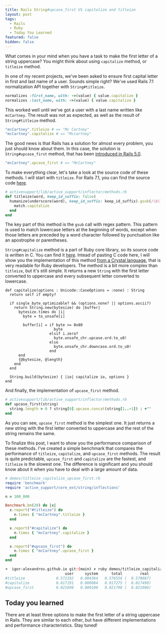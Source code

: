 ```yaml
---
title: Rails String#upcase_first VS capitalize and titleize
layout: post
tags:
  - Rails
  - Ruby
  - Today You Learned
featured: false
hidden: false
---
```


What comes in your mind when you have a task to make the first letter of a string uppercase? You might think about using `capitalize` method, or `titleize` method.

In one of my recent projects, we've been asked to ensure first capital letter in first and last name of a user. Sounds simple right? We've used Rails 7.1 normalization API together with `String#titleize`.

```ruby
normalizes :first_name, with: ->(value) { value.capitalize }
normalizes :last_name, with: ->(value) { value.capitalize }
```

This worked well until we've got a user with a last name written like `mcCartney`. The result was not as expected, as well as the result of `String#titleize` method.

```ruby
"mcCartney".titleize # => "Mc Cartney"
"mcCartney".capitalize # => "Mccartney"
```

The good news is that Rails has a solution for almost every problem, you just should know about them. In this case, the solution is `String#upcase_first` method, that has been [introduced in Rails 5.0](https://github.com/rails/rails/blob/5-0-stable/activesupport/CHANGELOG.md).

```ruby
"mcCartney".upcase_first # => "McCartney"
```

To make everything clear, let's take a look at the source code of these methods. I will start with `titleize`. For Rails 7.1, you can find the source code [here](https://github.com/rails/rails/blob/v7.1.0/activesupport/lib/active_support/inflector/methods.rb#L192).

```ruby
# activesupport/lib/active_support/inflector/methods.rb
def titleize(word, keep_id_suffix: false)
  humanize(underscore(word), keep_id_suffix: keep_id_suffix).gsub(/\b(?<!\w['’`()])[a-z]/) do |match|
    match.capitalize
  end
end
```

The key part of this method is the `gsub` call with regex pattern. This pattern is used to match lowercase letters at the beginning of words, except when those letters are preceded by a word character followed by punctuation like an apostrophe or parentheses.

`String#capitalize` method is a part of Ruby core library, so its source code is written in C. You can find it [here](https://github.com/ruby/ruby/blob/v3_3_0/string.c#L7718). Intead of pasting C code here, I will show you the implementation of this method [from a Crystal language](https://github.com/crystal-lang/crystal/blob/1.12.0/src/string.cr#L1469), that is very readable for Ruby developers. The method is a bit more complex than `titleize`, but it's still simple. It returns a new `String` with the first letter converted to uppercase and every subsequent letter converted to lowercase.

```crystal
def capitalize(options : Unicode::CaseOptions = :none) : String
  return self if empty?

  if single_byte_optimizable? && (options.none? || options.ascii?)
    return String.new(bytesize) do |buffer|
      bytesize.times do |i|
        byte = to_unsafe[i]

        buffer[i] = if byte >= 0x80
                      byte
                    elsif i.zero?
                      byte.unsafe_chr.upcase.ord.to_u8!
                    else
                      byte.unsafe_chr.downcase.ord.to_u8!
                    end
      end
      {@bytesize, @length}
    end
  end

  String.build(bytesize) { |io| capitalize io, options }
end
```

And finally, the implementation of `upcase_first` method.

```ruby
# activesupport/lib/active_support/inflector/methods.rb
def upcase_first(string)
  string.length > 0 ? string[0].upcase.concat(string[1..-1]) : +""
end
```

As you can see, `upcase_first` method is the simplest one. It just returns a new string with the first letter converted to uppercase and the rest of the string remains the same.

To finalize this post, I want to show you the performance comparison of these methods. I've created a simple benchmark that compares the performance of `titleize`, `capitalize`, and `upcase_first` methods. The result is quite predictable, `upcase_first` and `capitalize` are the fastest, and `titleize` is the slowest one. The difference is significant and you should know about it when you have to deal with a large amount of data.

``` ruby
# demos/titleize_capitalize_upcase_first.rb
require 'benchmark'
require 'active_support/core_ext/string/inflections'

n = 100_000

Benchmark.bm(20) do |x|
  x.report("#titleize") do
    n.times { "mcCartney".titleize }
  end

  x.report("#capitalize") do
    n.times { "mcCartney".capitalize }
  end

  x.report("#upcase_first") do
    n.times { "mcCartney".upcase_first }
  end
end
```

``` bash
➜  igor-alexandrov.github.io git:(main) ✗ ruby demos/titleize_capitalize_upcase_first.rb
                           user     system      total        real
#titleize              0.572192   0.004364   0.576556 (  0.578087)
#capitalize            0.017191   0.000084   0.017275 (  0.017498)
#upcase_first          0.021698   0.000100   0.021798 (  0.021906)
```

## Today you learned

There are at least three options to make the first letter of a string uppercase in Rails. They are similar to each other, but have different implementations and performance characteristics. Stay tuned!
